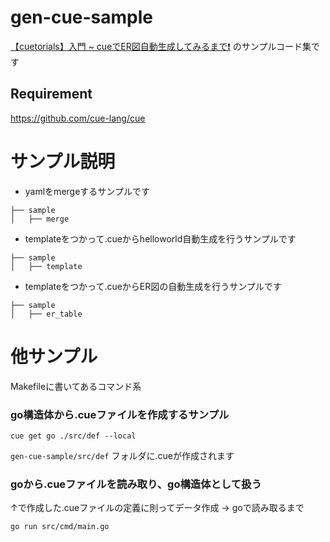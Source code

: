 # gen-cue-sample

[【cuetorials】入門 ~ cueでER図自動生成してみるまで❗️](https://zenn.dev/yuucu/articles/cuelang-cuetorials) のサンプルコード集です


## Requirement
https://github.com/cue-lang/cue



# サンプル説明

- yamlをmergeするサンプルです

```
├── sample
│   ├── merge
```


- templateをつかって.cueからhelloworld自動生成を行うサンプルです

```
├── sample
│   ├── template
```

- templateをつかって.cueからER図の自動生成を行うサンプルです

```
├── sample
│   ├── er_table
```

# 他サンプル

Makefileに書いてあるコマンド系


### go構造体から.cueファイルを作成するサンプル

```
cue get go ./src/def --local
```

`gen-cue-sample/src/def` フォルダに.cueが作成されます


### goから.cueファイルを読み取り、go構造体として扱う

↑で作成した.cueファイルの定義に則ってデータ作成 -> goで読み取るまで

```
go run src/cmd/main.go
```
